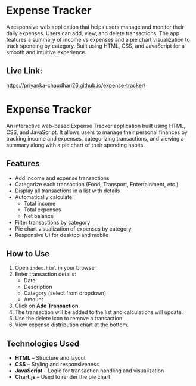 # Expense Tracker
A responsive web application that helps users manage and monitor their daily expenses. Users can add, view, and delete transactions. The app features a summary of income vs expenses and a pie chart visualization to track spending by category. Built using HTML, CSS, and JavaScript for a smooth and intuitive experience.
## Live Link:
https://priyanka-chaudhari26.github.io/expense-tracker/

#  Expense Tracker

An interactive web-based Expense Tracker application built using HTML, CSS, and JavaScript. It allows users to manage their personal finances by tracking income and expenses, categorizing transactions, and viewing a summary along with a pie chart of their spending habits.

## Features

- Add income and expense transactions
- Categorize each transaction (Food, Transport, Entertainment, etc.)
- Display all transactions in a list with details
- Automatically calculate:
  - Total income
  - Total expenses
  - Net balance
- Filter transactions by category
- Pie chart visualization of expenses by category
- Responsive UI for desktop and mobile

##  How to Use

1. Open `index.html` in your browser.
2. Enter transaction details:
   - Date
   - Description
   - Category (select from dropdown)
   - Amount
3. Click on **Add Transaction**.
4. The transaction will be added to the list and calculations will update.
5. Use the delete icon to remove a transaction.
6. View expense distribution chart at the bottom.

## Technologies Used

- **HTML** – Structure and layout
- **CSS** – Styling and responsiveness
- **JavaScript** – Logic for transaction handling and visualization
- **Chart.js** – Used to render the pie chart




